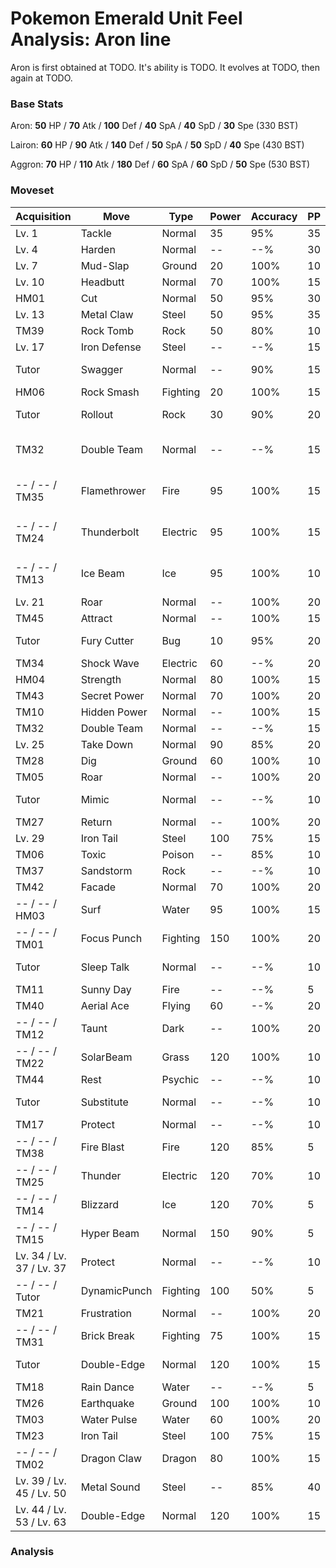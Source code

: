 # Pokemon Emerald Unit Feel Analysis: Aron line

Aron is first obtained at TODO. It's ability is TODO. It evolves at TODO, then again at TODO.

### Base Stats

Aron: **50** HP / **70** Atk / **100** Def / **40** SpA / **40** SpD / **30** Spe (330 BST)

Lairon: **60** HP / **90** Atk / **140** Def / **50** SpA / **50** SpD / **40** Spe (430 BST)

Aggron: **70** HP / **110** Atk / **180** Def / **60** SpA / **60** SpD / **50** Spe (530 BST)

### Moveset

|Acquisition             |Move        |Type    |Power|Accuracy|PP |Notes                    |
|---                     |---         |---     |---  |---     |---|---                      |
|Lv. 1                   |Tackle      |Normal  |35   |95%     |35 |                         |
|Lv. 4                   |Harden      |Normal  |--   |--%     |30 |                         |
|Lv. 7                   |Mud-Slap    |Ground  |20   |100%    |10 |                         |
|Lv. 10                  |Headbutt    |Normal  |70   |100%    |15 |                         |
|HM01                    |Cut         |Normal  |50   |95%     |30 |                         |
|Lv. 13                  |Metal Claw  |Steel   |50   |95%     |35 |                         |
|TM39                    |Rock Tomb   |Rock    |50   |80%     |10 |                         |
|Lv. 17                  |Iron Defense|Steel   |--   |--%     |15 |                         |
|Tutor                   |Swagger     |Normal  |--   |90%     |15 |Emerald only             |
|HM06                    |Rock Smash  |Fighting|20   |100%    |15 |                         |
|Tutor                   |Rollout     |Rock    |30   |90%     |20 |Emerald only             |
|TM32                    |Double Team |Normal  |--   |--%     |15 |Buy at Game Corner       |
|-- / -- / TM35          |Flamethrower|Fire    |95   |100%    |15 |Buy at Game Corner       |
|-- / -- / TM24          |Thunderbolt |Electric|95   |100%    |15 |Buy at Game Corner       |
|-- / -- / TM13          |Ice Beam    |Ice     |95   |100%    |10 |Buy at Game Corner       |
|Lv. 21                  |Roar        |Normal  |--   |100%    |20 |                         |
|TM45                    |Attract     |Normal  |--   |100%    |15 |                         |
|Tutor                   |Fury Cutter |Bug     |10   |95%     |20 |Emerald only             |
|TM34                    |Shock Wave  |Electric|60   |--%     |20 |                         |
|HM04                    |Strength    |Normal  |80   |100%    |15 |                         |
|TM43                    |Secret Power|Normal  |70   |100%    |20 |                         |
|TM10                    |Hidden Power|Normal  |--   |100%    |15 |                         |
|TM32                    |Double Team |Normal  |--   |--%     |15 |                         |
|Lv. 25                  |Take Down   |Normal  |90   |85%     |20 |                         |
|TM28                    |Dig         |Ground  |60   |100%    |10 |                         |
|TM05                    |Roar        |Normal  |--   |100%    |20 |                         |
|Tutor                   |Mimic       |Normal  |--   |--%     |10 |Emerald only             |
|TM27                    |Return      |Normal  |--   |100%    |20 |                         |
|Lv. 29                  |Iron Tail   |Steel   |100  |75%     |15 |                         |
|TM06                    |Toxic       |Poison  |--   |85%     |10 |                         |
|TM37                    |Sandstorm   |Rock    |--   |--%     |10 |                         |
|TM42                    |Facade      |Normal  |70   |100%    |20 |                         |
|-- / -- / HM03          |Surf        |Water   |95   |100%    |15 |                         |
|-- / -- / TM01          |Focus Punch |Fighting|150  |100%    |20 |                         |
|Tutor                   |Sleep Talk  |Normal  |--   |--%     |10 |Emerald only             |
|TM11                    |Sunny Day   |Fire    |--   |--%     |5  |                         |
|TM40                    |Aerial Ace  |Flying  |60   |--%     |20 |                         |
|-- / -- / TM12          |Taunt       |Dark    |--   |100%    |20 |                         |
|-- / -- / TM22          |SolarBeam   |Grass   |120  |100%    |10 |                         |
|TM44                    |Rest        |Psychic |--   |--%     |10 |                         |
|Tutor                   |Substitute  |Normal  |--   |--%     |10 |Emerald only             |
|TM17                    |Protect     |Normal  |--   |--%     |10 |                         |
|-- / -- / TM38          |Fire Blast  |Fire    |120  |85%     |5  |                         |
|-- / -- / TM25          |Thunder     |Electric|120  |70%     |10 |                         |
|-- / -- / TM14          |Blizzard    |Ice     |120  |70%     |5  |                         |
|-- / -- / TM15          |Hyper Beam  |Normal  |150  |90%     |5  |                         |
|Lv. 34 / Lv. 37 / Lv. 37|Protect     |Normal  |--   |--%     |10 |                         |
|-- / -- / Tutor         |DynamicPunch|Fighting|100  |50%     |5  |Emerald only             |
|TM21                    |Frustration |Normal  |--   |100%    |20 |                         |
|-- / -- / TM31          |Brick Break |Fighting|75   |100%    |15 |                         |
|Tutor                   |Double-Edge |Normal  |120  |100%    |15 |Emerald only             |
|TM18                    |Rain Dance  |Water   |--   |--%     |5  |                         |
|TM26                    |Earthquake  |Ground  |100  |100%    |10 |                         |
|TM03                    |Water Pulse |Water   |60   |100%    |20 |                         |
|TM23                    |Iron Tail   |Steel   |100  |75%     |15 |                         |
|-- / -- / TM02          |Dragon Claw |Dragon  |80   |100%    |15 |                         |
|Lv. 39 / Lv. 45 / Lv. 50|Metal Sound |Steel   |--   |85%     |40 |                         |
|Lv. 44 / Lv. 53 / Lv. 63|Double-Edge |Normal  |120  |100%    |15 |                         |

### Analysis